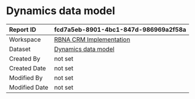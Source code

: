 



# Dynamics data model

|Report ID|fcd7a5eb-8901-4bc1-847d-986969a2f58a|
| :--- | :--- |
|Workspace|[RBNA CRM Implementation](../Workspaces/RBNA-CRM-Implementation.md)|
|Dataset|[Dynamics data model](../Datasets/Dynamics-data-model.md)|
|Created By|not set|
|Created Date|not set|
|Modified By|not set|
|Modified Date|not set|
